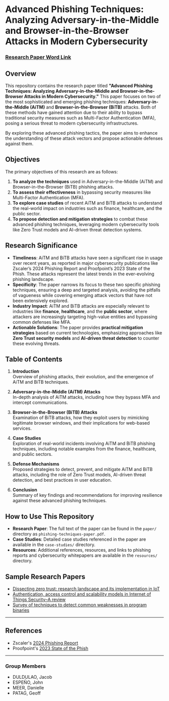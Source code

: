 # Advanced Phishing Techniques: Analyzing Adversary-in-the-Middle and Browser-in-the-Browser Attacks in Modern Cybersecurity

### [Research Paper Word Link](https://mymailmapuaedu-my.sharepoint.com/:w:/g/personal/joduldulao_mymail_mapua_edu_ph/EchsOLyFdcZNnEH6XbcOaVQBh_Q_frSLIWsWCgGY3hSqVA?e=XfhP3y)

## Overview

This repository contains the research paper titled **"Advanced Phishing Techniques: Analyzing Adversary-in-the-Middle and Browser-in-the-Browser Attacks in Modern Cybersecurity."** This paper focuses on two of the most sophisticated and emerging phishing techniques: **Adversary-in-the-Middle (AiTM)** and **Browser-in-the-Browser (BiTB)** attacks. Both of these methods have gained attention due to their ability to bypass traditional security measures such as Multi-Factor Authentication (MFA), posing a serious threat to modern cybersecurity infrastructures.

By exploring these advanced phishing tactics, the paper aims to enhance the understanding of these attack vectors and propose actionable defenses against them.

## Objectives

The primary objectives of this research are as follows:

1. **To analyze the techniques** used in Adversary-in-the-Middle (AiTM) and Browser-in-the-Browser (BiTB) phishing attacks.
2. **To assess their effectiveness** in bypassing security measures like Multi-Factor Authentication (MFA).
3. **To explore case studies** of recent AiTM and BiTB attacks to understand the real-world impact on industries such as finance, healthcare, and the public sector.
4. **To propose detection and mitigation strategies** to combat these advanced phishing techniques, leveraging modern cybersecurity tools like Zero Trust models and AI-driven threat detection systems.

## Research Significance

- **Timeliness**: AiTM and BiTB attacks have seen a significant rise in usage over recent years, as reported in major cybersecurity publications like Zscaler’s 2024 Phishing Report and Proofpoint’s 2023 State of the Phish. These attacks represent the latest trends in the ever-evolving phishing landscape.
- **Specificity**: The paper narrows its focus to these two specific phishing techniques, ensuring a deep and targeted analysis, avoiding the pitfalls of vagueness while covering emerging attack vectors that have not been extensively explored.
- **Industry Impact**: AiTM and BiTB attacks are especially relevant to industries like **finance**, **healthcare**, and the **public sector**, where attackers are increasingly targeting high-value entities and bypassing common defenses like MFA.
- **Actionable Solutions**: The paper provides **practical mitigation strategies** based on current technologies, emphasizing approaches like **Zero Trust security models** and **AI-driven threat detection** to counter these evolving threats.

## Table of Contents

1. **Introduction**  
   Overview of phishing attacks, their evolution, and the emergence of AiTM and BiTB techniques.
   
2. **Adversary-in-the-Middle (AiTM) Attacks**  
   In-depth analysis of AiTM attacks, including how they bypass MFA and intercept communications.

3. **Browser-in-the-Browser (BiTB) Attacks**  
   Examination of BiTB attacks, how they exploit users by mimicking legitimate browser windows, and their implications for web-based services.

4. **Case Studies**  
   Exploration of real-world incidents involving AiTM and BiTB phishing techniques, including notable examples from the finance, healthcare, and public sectors.

5. **Defense Mechanisms**  
   Proposed strategies to detect, prevent, and mitigate AiTM and BiTB attacks, including the role of Zero Trust models, AI-driven threat detection, and best practices in user education.

6. **Conclusion**  
   Summary of key findings and recommendations for improving resilience against these advanced phishing techniques.

## How to Use This Repository

- **Research Paper**: The full text of the paper can be found in the `paper/` directory as `phishing-techniques-paper.pdf`.
- **Case Studies**: Detailed case studies referenced in the paper are available in the `case-studies/` directory.
- **Resources**: Additional references, resources, and links to phishing reports and cybersecurity whitepapers are available in the `resources/` directory.

## Sample Research Papers

- [Dissecting zero trust: research landscape and its implementation in IoT](https://cybersecurity.springeropen.com/articles/10.1186/s42400-024-00212-0)
- [Authentication, access control and scalability models in Internet of Things Security–A review](https://www.sciencedirect.com/science/article/pii/S2772918424000237)
- [Survey of techniques to detect common weaknesses in program binaries](https://www.sciencedirect.com/science/article/pii/S2772918424000274)

---

## References

- Zscaler's [2024 Phishing Report](https://www.zscaler.com/resources/2024-phishing-report)
- Proofpoint's [2023 State of the Phish](https://www.proofpoint.com/us/resources/threat-reports/state-of-phish)

---

### Group Members

- DULDULAO, Jacob
- ESPEÑO, John
- MEER, Danielle
- PATAG, Geoff
